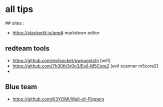 # all tips


## sites : 
- https://stackedit.io/app# markdown editor


## redteam tools
- https://github.com/evilsocket/pwnagotchi [wifi]
- https://github.com/7h30th3r0n3/Evil-M5Core2 [evil scanner m5core2]
- 


## Blue team
- https://github.com/K3YOMI/Wall-of-Flippers
